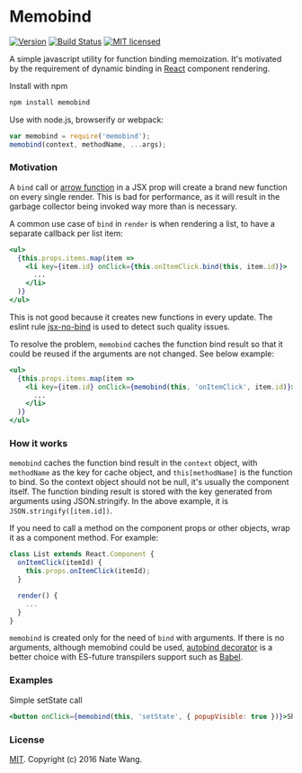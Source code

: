 Memobind
===========

[![Version](http://img.shields.io/npm/v/memobind.svg)](https://www.npmjs.org/package/memobind)
[![Build Status](https://travis-ci.org/supnate/memobind.svg?branch=master)](https://travis-ci.org/supnate/memobind)
[![MIT licensed](https://img.shields.io/badge/license-MIT-blue.svg)](./LICENSE)

A simple javascript utility for function binding memoization. It's motivated by the requirement of dynamic binding in [React](https://facebook.github.io/react/) component rendering.


Install with npm

```sh
npm install memobind
```

Use with node.js, browserify or webpack:

```js
var memobind = require('memobind');
memobind(context, methodName, ...args);
```

### Motivation
A `bind` call or [arrow function](https://developer.mozilla.org/en-US/docs/Web/JavaScript/Reference/Functions/Arrow_functions) in a JSX prop will create a brand new function on every single render. This is bad for performance, as it will result in the garbage collector being invoked way more than is necessary.

A common use case of `bind` in `render` is when rendering a list, to have a separate callback per list item:
```jsx
<ul>
  {this.props.items.map(item =>
    <li key={item.id} onClick={this.onItemClick.bind(this, item.id)}>
      ...
    </li>
  )}
</ul>
```
This is not good because it creates new functions in every update. The eslint rule [jsx-no-bind](https://github.com/yannickcr/eslint-plugin-react/blob/master/docs/rules/jsx-no-bind.md) is used to detect such quality issues.

To resolve the problem, `memobind` caches the function bind result so that it could be reused if the arguments are not changed. See below example:
```jsx
<ul>
  {this.props.items.map(item =>
    <li key={item.id} onClick={memobind(this, 'onItemClick', item.id)}>
      ...
    </li>
  )}
</ul>
```

### How it works
`memobind` caches the function bind result in the `context` object, with `methodName` as the key for cache object, and `this[methodName]` is the function to bind. So the context object should not be null, it's usually the component itself. The function binding result is stored with the key generated from arguments using JSON.stringify. In the above example, it is `JSON.stringify([item.id])`.

If you need to call a method on the component props or other objects, wrap it as a component method. For example:
```jsx
class List extends React.Component {
  onItemClick(itemId) {
    this.props.onItemClick(itemId);
  }

  render() {
    ...
  }
}
```

`memobind` is created only for the need of `bind` with arguments. If there is no arguments, although memobind could be used, [autobind decorator](http://technologyadvice.github.io/es7-decorators-babel6/) is a better choice with ES-future transpilers support such as [Babel](http://babeljs.io/).

### Examples

Simple setState call
```jsx
<button onClick={memobind(this, 'setState', { popupVisible: true })}>Show Dialog</button>
```

### License

[MIT](LICENSE). Copyright (c) 2016 Nate Wang.

